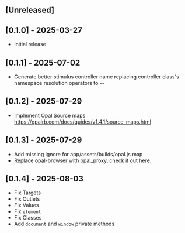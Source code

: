 ## [Unreleased]

## [0.1.0] - 2025-03-27

- Initial release

## [0.1.1] - 2025-07-02

- Generate better stimulus controller name replacing controller class's namespace resolution operators to --

## [0.1.2] - 2025-07-29

- Implement Opal Source maps https://opalrb.com/docs/guides/v1.4.1/source_maps.html

## [0.1.3] - 2025-07-29

- Add missing ignore for app/assets/builds/opal.js.map
- Replace opal-browser with opal_proxy, check it out here.

## [0.1.4] - 2025-08-03

- Fix Targets
- Fix Outlets
- Fix Values
- Fix `element`
- Fix Classes
- Add `document` and `window` private methods
